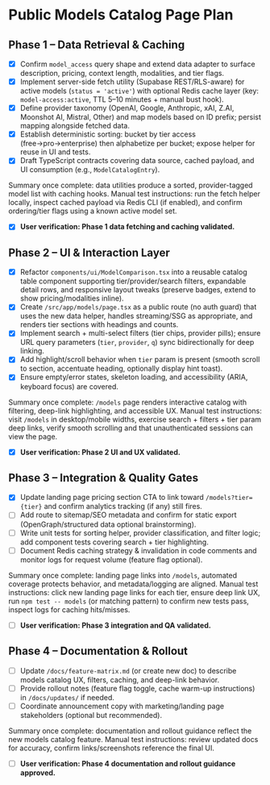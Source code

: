 # Public Models Catalog Page Plan

## Phase 1 – Data Retrieval & Caching

- [x] Confirm `model_access` query shape and extend data adapter to surface description, pricing, context length, modalities, and tier flags.
- [x] Implement server-side fetch utility (Supabase REST/RLS-aware) for active models (`status = 'active'`) with optional Redis cache layer (key: `model-access:active`, TTL 5–10 minutes + manual bust hook).
- [x] Define provider taxonomy (OpenAI, Google, Anthropic, xAI, Z.AI, Moonshot AI, Mistral, Other) and map models based on ID prefix; persist mapping alongside fetched data.
- [x] Establish deterministic sorting: bucket by tier access (free→pro→enterprise) then alphabetize per bucket; expose helper for reuse in UI and tests.
- [x] Draft TypeScript contracts covering data source, cached payload, and UI consumption (e.g., `ModelCatalogEntry`).

Summary once complete: data utilities produce a sorted, provider-tagged model list with caching hooks.
Manual test instructions: run the fetch helper locally, inspect cached payload via Redis CLI (if enabled), and confirm ordering/tier flags using a known active model set.

- [x] **User verification: Phase 1 data fetching and caching validated.**

## Phase 2 – UI & Interaction Layer

- [x] Refactor `components/ui/ModelComparison.tsx` into a reusable catalog table component supporting tier/provider/search filters, expandable detail rows, and responsive layout tweaks (preserve badges, extend to show pricing/modalities inline).
- [x] Create `/src/app/models/page.tsx` as a public route (no auth guard) that uses the new data helper, handles streaming/SSG as appropriate, and renders tier sections with headings and counts.
- [x] Implement search + multi-select filters (tier chips, provider pills); ensure URL query parameters (`tier`, `provider`, `q`) sync bidirectionally for deep linking.
- [x] Add highlight/scroll behavior when `tier` param is present (smooth scroll to section, accentuate heading, optionally display hint toast).
- [x] Ensure empty/error states, skeleton loading, and accessibility (ARIA, keyboard focus) are covered.

Summary once complete: `/models` page renders interactive catalog with filtering, deep-link highlighting, and accessible UX.
Manual test instructions: visit `/models` in desktop/mobile widths, exercise search + filters + tier param deep links, verify smooth scrolling and that unauthenticated sessions can view the page.

- [x] **User verification: Phase 2 UI and UX validated.**

## Phase 3 – Integration & Quality Gates

- [x] Update landing page pricing section CTA to link toward `/models?tier={tier}` and confirm analytics tracking (if any) still fires.
- [ ] Add route to sitemap/SEO metadata and confirm for static export (OpenGraph/structured data optional brainstorming).
- [ ] Write unit tests for sorting helper, provider classification, and filter logic; add component tests covering search + tier highlighting.
- [ ] Document Redis caching strategy & invalidation in code comments and monitor logs for request volume (feature flag optional).

Summary once complete: landing page links into `/models`, automated coverage protects behavior, and metadata/logging are aligned.
Manual test instructions: click new landing page links for each tier, ensure deep link UX, run `npm test -- models` (or matching pattern) to confirm new tests pass, inspect logs for caching hits/misses.

- [ ] **User verification: Phase 3 integration and QA validated.**

## Phase 4 – Documentation & Rollout

- [ ] Update `/docs/feature-matrix.md` (or create new doc) to describe models catalog UX, filters, caching, and deep-link behavior.
- [ ] Provide rollout notes (feature flag toggle, cache warm-up instructions) in `/docs/updates/` if needed.
- [ ] Coordinate announcement copy with marketing/landing page stakeholders (optional but recommended).

Summary once complete: documentation and rollout guidance reflect the new models catalog feature.
Manual test instructions: review updated docs for accuracy, confirm links/screenshots reference the final UI.

- [ ] **User verification: Phase 4 documentation and rollout guidance approved.**
